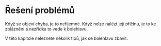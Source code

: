 Řešení problémů
===============

Když se objeví chyba, je to neříjemné. Když nelze nalézt její příčinu, je to ke zbláznění a nezřídka to vede k bolehlavu.

V této kapitole neleznete několik tipů, jak se bolehlavu zbavit.
